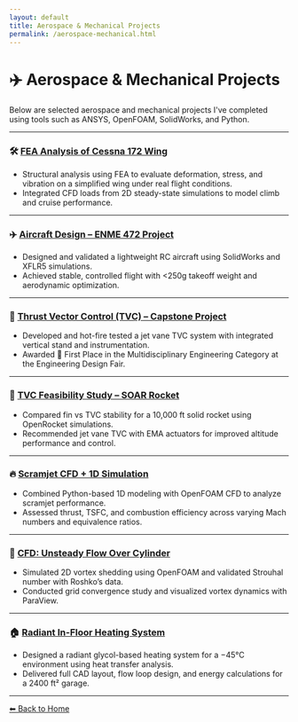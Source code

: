 ```yaml
---
layout: default
title: Aerospace & Mechanical Projects
permalink: /aerospace-mechanical.html
---
```


# ✈️ Aerospace & Mechanical Projects

Below are selected aerospace and mechanical projects I've completed using tools such as ANSYS, OpenFOAM, SolidWorks, and Python.

---

### 🛠️ [FEA Analysis of Cessna 172 Wing](/new-portfolio/projects/cessna-fea.html)
- Structural analysis using FEA to evaluate deformation, stress, and vibration on a simplified wing under real flight conditions.
- Integrated CFD loads from 2D steady-state simulations to model climb and cruise performance.

---

### ✈️ [Aircraft Design – ENME 472 Project](/new-portfolio/projects/aircraft-design.html)
- Designed and validated a lightweight RC aircraft using SolidWorks and XFLR5 simulations.
- Achieved stable, controlled flight with <250g takeoff weight and aerodynamic optimization.

---

### 🚀 [Thrust Vector Control (TVC) – Capstone Project](/new-portfolio/projects/tvc-capstone.html)
- Developed and hot-fire tested a jet vane TVC system with integrated vertical stand and instrumentation.
- Awarded 🥇 First Place in the Multidisciplinary Engineering Category at the Engineering Design Fair.

---

### 🧪 [TVC Feasibility Study – SOAR Rocket](/new-portfolio/projects/tvc-study.html)
- Compared fin vs TVC stability for a 10,000 ft solid rocket using OpenRocket simulations.
- Recommended jet vane TVC with EMA actuators for improved altitude performance and control.

---

### 🔥 [Scramjet CFD + 1D Simulation](/new-portfolio/projects/scramjet-cfd.html)
- Combined Python-based 1D modeling with OpenFOAM CFD to analyze scramjet performance.
- Assessed thrust, TSFC, and combustion efficiency across varying Mach numbers and equivalence ratios.

---

### 💨 [CFD: Unsteady Flow Over Cylinder](/new-portfolio/projects/cylinder-cfd.html)
- Simulated 2D vortex shedding using OpenFOAM and validated Strouhal number with Roshko’s data.
- Conducted grid convergence study and visualized vortex dynamics with ParaView.

---

### 🏠 [Radiant In-Floor Heating System](/new-portfolio/projects/infloor-heating.html)
- Designed a radiant glycol-based heating system for a −45°C environment using heat transfer analysis.
- Delivered full CAD layout, flow loop design, and energy calculations for a 2400 ft² garage.

---

[⬅ Back to Home](/index.html)

